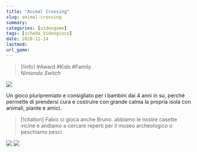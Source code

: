 ```yaml
---
title: "Animal Crossing"
slug: animal-crossing
summary: 
categories: [videogame]
tags: [scheda_Videogioco]
date: 2020-12-14
lastmod: 
url_game: 
---
```


> [!info]
> #Award #Kids #Family  
> *Nintendo Switch* 


![](img/animal_crossing.png)

Un gioco pluripremiato e consigliato per i bambini dai 4 anni in su, perché permette di prendersi cura e costruire con grande calma la propria isola con animali, piante e amici.

> [!citation] Fabio
> ci gioca anche Bruno. abbiamo le nostre casette vicine e andiamo a cercare reperti per il museo archeologico o peschiamo pesci

![](img/animal_crossing_1.jpg)
![](img/animal_crossing_2.jpg)